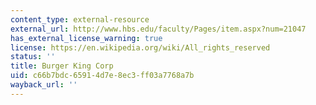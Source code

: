 ```yaml
---
content_type: external-resource
external_url: http://www.hbs.edu/faculty/Pages/item.aspx?num=21047
has_external_license_warning: true
license: https://en.wikipedia.org/wiki/All_rights_reserved
status: ''
title: Burger King Corp
uid: c66b7bdc-6591-4d7e-8ec3-ff03a7768a7b
wayback_url: ''
---
```

